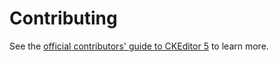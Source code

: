 Contributing
========================================

See the [official contributors' guide to CKEditor 5](https://ckeditor.com/docs/ckeditor5/latest/framework/guides/contributing/contributing.html) to learn more.

<!-- A pointless change, another change.
-->
